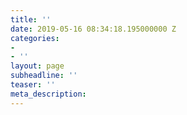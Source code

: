 ```yaml
---
title: ''
date: 2019-05-16 08:34:18.195000000 Z
categories:
- 
- ''
layout: page
subheadline: ''
teaser: ''
meta_description: 
---
```


